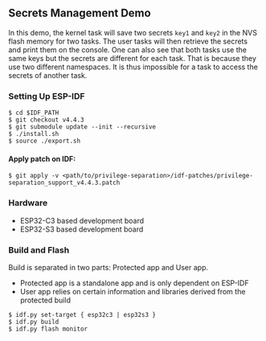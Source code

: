 ## Secrets Management Demo
In this demo, the kernel task will save two secrets `key1` and `key2` in the NVS flash memory for two tasks. The user tasks will then retrieve the secrets and print them on the console.
One can also see that both tasks use the same keys but the secrets are different for each task. That is because they use two different namespaces. It is thus impossible for a task to access the secrets of another task.

### Setting Up ESP-IDF

```
$ cd $IDF_PATH
$ git checkout v4.4.3
$ git submodule update --init --recursive
$ ./install.sh
$ source ./export.sh
```

#### Apply patch on IDF:

```
$ git apply -v <path/to/privilege-separation>/idf-patches/privilege-separation_support_v4.4.3.patch
```

### Hardware

- ESP32-C3 based development board
- ESP32-S3 based development board

### Build and Flash

Build is separated in two parts: Protected app and User app.

- Protected app is a standalone app and is only dependent on ESP-IDF
- User app relies on certain information and libraries derived from the protected build

```
$ idf.py set-target { esp32c3 | esp32s3 }
$ idf.py build
$ idf.py flash monitor
```
